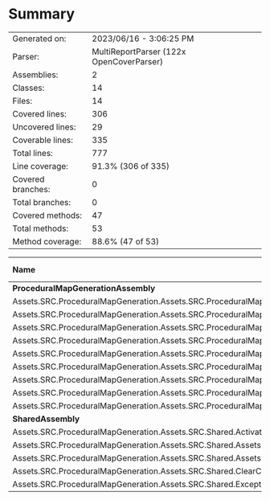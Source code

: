﻿# Summary
|||
|:---|:---|
| Generated on: | 2023/06/16 - 3:06:25 PM |
| Parser: | MultiReportParser (122x OpenCoverParser) |
| Assemblies: | 2 |
| Classes: | 14 |
| Files: | 14 |
| Covered lines: | 306 |
| Uncovered lines: | 29 |
| Coverable lines: | 335 |
| Total lines: | 777 |
| Line coverage: | 91.3% (306 of 335) |
| Covered branches: | 0 |
| Total branches: | 0 |
| Covered methods: | 47 |
| Total methods: | 53 |
| Method coverage: | 88.6% (47 of 53) |

|**Name**|**Covered**|**Uncovered**|**Coverable**|**Total**|**Line coverage**|**Covered**|**Total**|**Branch coverage**|**Covered**|**Total**|**Method coverage**|
|:---|---:|---:|---:|---:|---:|---:|---:|---:|---:|---:|---:|
|**ProceduralMapGenerationAssembly**|**294**|**15**|**309**|**679**|**95.1%**|**0**|**0**|****|**44**|**46**|**95.6%**|
|Assets.SRC.ProceduralMapGeneration.Assets.SRC.ProceduralMapGeneration.Assets.SRC.ProceduralMapGeneration.PathFinding.NewPathFinding|108|2|110|188|98.1%|0|0||12|13|92.3%|
|Assets.SRC.ProceduralMapGeneration.Assets.SRC.ProceduralMapGeneration.Assets.SRC.ProceduralMapGeneration.PathFinding.PathMapBuilder|28|6|34|57|82.3%|0|0||3|4|75%|
|Assets.SRC.ProceduralMapGeneration.Assets.SRC.ProceduralMapGeneration.Noise.PerlinNoiseGenerator|13|0|13|29|100%|0|0||1|1|100%|
|Assets.SRC.ProceduralMapGeneration.Assets.SRC.ProceduralMapGeneration.ScriptableObjects.DirectionalTilesScriptableObject|3|0|3|146|100%|0|0||1|1|100%|
|Assets.SRC.ProceduralMapGeneration.Assets.SRC.ProceduralMapGeneration.Structs.DirectionIDStruct|6|0|6|12|100%|0|0||12|12|100%|
|Assets.SRC.ProceduralMapGeneration.Assets.SRC.ProceduralMapGeneration.Structs.MapBuilderStruct|3|0|3|12|100%|0|0||6|6|100%|
|Assets.SRC.ProceduralMapGeneration.Assets.SRC.ProceduralMapGeneration.Utilities.ChunkHandler|72|0|72|113|100%|0|0||3|3|100%|
|Assets.SRC.ProceduralMapGeneration.Assets.SRC.ProceduralMapGeneration.Utilities.GridCreate|55|1|56|87|98.2%|0|0||5|5|100%|
|Assets.SRC.ProceduralMapGeneration.Assets.SRC.ProceduralMapGeneration.Utilities.PopulateTilePositions|6|6|12|35|50%|0|0||1|1|100%|
|**SharedAssembly**|**12**|**14**|**26**|**98**|**46.1%**|**0**|**0**|****|**3**|**7**|**42.8%**|
|Assets.SRC.ProceduralMapGeneration.Assets.SRC.Shared.ActivateReflectionProbe|0|10|10|27|0%|0|0||0|3|0%|
|Assets.SRC.ProceduralMapGeneration.Assets.SRC.Shared.Assets.SRC.Shared.Utilities.GenericUtilities|9|0|9|36|100%|0|0||1|1|100%|
|Assets.SRC.ProceduralMapGeneration.Assets.SRC.Shared.Assets.SRC.Shared.Utilities.VectorMath|1|0|1|9|100%|0|0||1|1|100%|
|Assets.SRC.ProceduralMapGeneration.Assets.SRC.Shared.ClearChildren|0|4|4|13|0%|0|0||0|1|0%|
|Assets.SRC.ProceduralMapGeneration.Assets.SRC.Shared.Exceptions.CustomExceptions|2|0|2|13|100%|0|0||1|1|100%|
